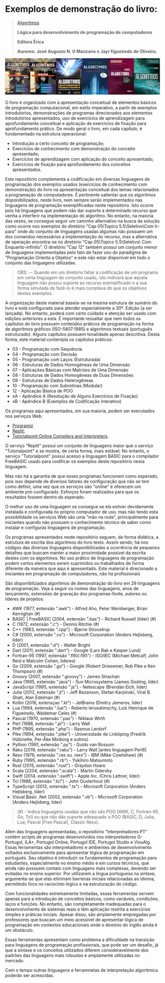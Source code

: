 # Exemplos de demonstração do livro:

> [Algoritmos](https://www.editoraerica.com.br/algoritmos-logica-para-desenvolvimento-de-programacao-de-computadores/p)
> 
> **Lógica para desenvolvimento de programação de computadores**
> 
> **Editora Érica**
> 
> **Aurores: José Augusto N. G Manzano e Jayr figueiredo de Oliveira.**

![Livro Algorimos](https://github.com/J-AugustoManzano/imagens/blob/main/livrosAlg.png)

O livro é organizado com a apresentação conceitual de elementos básicos de programação computacional, em estilo imperativo, a partir de exemplos introdutórios, demonstrações de programas direcionados aos elementos introdutórios apresentados, uso de exercícios de aprendizagem para aprofundamento conceitual e aplicação de exercícios de fixação para aprofundamento prático. De modo geral o livro, em cada capítulo, é fundamentado na estrutura operacional:

- Introdução a certo conceito de programação;
- Exercícios de conhecimento com demonstração do conceito apresentado;
- Exercícios de aprendizagem com aplicação do conceito apresentado;
- Exercícios de fixação para aprofundamento dos conceitos apresentados.

Este repositório complementa a codificação em diversas linguagens de programação dos exemplos usados (exercícios de conhecimento com demonstração) do livro na apresentação conceitual dos temas relacionados a programação de computadores. É pertinente salientar que os algoritmos disponibilizados, neste livro, nem sempre serão implementados nas linguagens de programação exemplificadas neste repositório. Isto ocorre pois há linguagens que podem não dar suporte a determinado recurso que venha a interferir na implementação do algoritmo. No entanto, na maioria das vezes, se consegue seguir um caminho alternativo na busca da solução como ocorre nos exemplos do diretório "Cap 05\Topico 5.5\Seletivo\Com Ir-para" onde do conjunto de linguagens usadas algumas não possuem um dos comandos necessários a implementação do recurso, mas a alternativa de operação encontra-se no diretório "Cap 05\Topico 5.5\Seletivo\ Com Enquanto-infinito". O diretório "Cap 12" também possui um conjunto menor de linguagens implementadas pelo fato de fazer uso do paradigma de "Programação Orienta a Objetos" e este não estar disponível em todo o conjunto das linguagens utilizadas.

> OBS: -- Quando em um diretório faltar a codificação de um programa em certa linguagem do conjunto usado, isto indicará que aquela linguagem não possui suporte ao recurso exemplificado e a sua forma simulada de fazê-lo é mais complexa do que os objetivos destes exemplos.

A organização deste material baseia-se na mesma estrutura de sumário do livro e está configurado para atender especialmente a 30ª. Edição (a ser lançada). No entanto, poderá com certo cuidado e atenção ser usado com edições anteriores a esta. É importante ressaltar que nem todos os capítulos do livro possuem conteúdos práticos de programação na forma de algoritmos gráficos (ISO-5807:1985) e algoritmos textuais (português estruturado). Alguns capítulos possuem tonalidade apenas descritiva. Desta forma, este material contempla os capítulos práticos:

- 03 - Programação com Sequência
- 04 - Programação com Decisão
- 05 - Programação com Laços (Estruturada)
- 06 - Estruturas de Dados Homogêneas de Uma Dimensão
- 07 - Aplicações Básicas com Matrizes de Uma Dimensão
- 08 - Estruturas de Dados Homogêneas de Duas Dimensões
- 09 - Estruturas de Dados Heterogêneas
- 10 - Programação com Subrotinas (Modular)
- 12 - Aplicação Básica de POO
- xA - Apêndice A (Resolução de Alguns Exercícios de Fixação)
- xB - Apêndice B (Exemplos de Codificação Interativo)

Os programas aqui apresentados, em sua maioria, podem ser executados nos serviços Web:

- [Programiz](https://www.programiz.com/)
- [Replit](https://replit.com/);
- [Tutorialpoint Online Compilers and Interpreters](https://www.tutorialspoint.com/codingground.htm).

O serviço "Replit" possui um conjunto de linguagens maior que o serviço "Tutorialpoint" e se mostra, de certa forma, mais estável. No entanto, o serviço "Tutorialpoint" possui acesso a linguagem BASIC para o compilador FreeBASIC usado para codificar os exemplos deste repositório nesta linguagem.

Mas não há a garantia de que esses programas funcionem como esperado, pois isso depende de diversos fatores de configuração que não se tem como definir, uma vez que os serviços são "online" é oferecem um ambiente pré-configurado. Esforços foram realizados para que os resultados fossem dentro do esperado.

O melhor uso de uma linguagem se consegue se ela estiver devidamente instalada e configurada no próprio computador de uso, mas não tendo esta possibilidade os serviços Web são uma "mão na roda", principalmente para iniciantes quando não possuem o conhecimento técnico de saber como instalar e configuras linguagens de programação.

Os programas apresentados neste repositório seguem, de forma didática, a estrutura de escrita dos algoritmos do livro texto. Assim sendo, há nos códigos das diversas linguagens disponibilizadas a ocorrência de pequenos detalhes que buscam manter a maior proximidade possível da escrita destes com os algoritmos. No uso prático de linguagens de programação podem certos elementos serem suprimidos ou trabalhados de forma diferente da maneira que aqui é apresentado. Este material é direcionado a iniciantes em programação de computadores, não há profissionais

São disponibilizados algoritmos de demonstração do livro em 29 linguagens de programação. Veja a seguir os nomes das linguagens, anos de lançamento, extensões de gravação dos programas-fonte, autores ou líderes de projetos:

- AWK (1977, extensão ".awk") - Alfred Aho, Peter Weinberger, Brian Kernighan (#)
- BASIC | FreeBASIC (2004, extensão ".bas") - Richard Russell (líder) (#)
- C (1972, extensão ".c") - Dennis Ritchie (#)
- C++ (1983, extensão ".cpp") - Bjarne Stroustrup
- C# (2000, extensão ".cs") - Microsoft Corporation (Anders Hejlsberg, líder)
- D (2001, extensão ".d") - Walter Bright
- Dart (2011, extensão ".dart") - Google (Lars Bak e Kasper Lund)
- Fortran-95 (1997, extensão ".f90/.f95") - ISO/IEC (Michael Metcalf, John Reid e Malcolm Cohen, líderes)
- Go (2009, extensão ".go") - Google (Robert Griesemer, Rob Pike e Ken Thompson) (#)
- Groovy (2007, extensão ".groovy") - James Strachan
- Java (1995, extensão ".java") - Sun Microsystems (James Gosling, líder)
- JavaScript (1995, extensão ".js") - Netescape (Brendan Eich, lider)
- Julia (2012, extensão ".jl") - Jeff Bezanson, Stefan Karpinski, Viral B. Shah, Alan Edelman (#)
- Kotlin (2016, extensçao ".kt") - JetBrains (Dmitry Jemerov, líder)
- Lua (1994, extensão ".lua") - Roberto Ierusalimschy, Luiz Henrique de Figueiredo, Waldemar Celes (#)
- Pascal (1970, extensão ".pas") - Niklaus Wirth
- Perl (1988, extensão ".pl") - Larry Wall
- PHP (1995, extensão ".php") - Rasmus Lerdorf
- Pike (1994, extensão ".pike") - Universidade de Linköping (Fredrik Hübinette, Per-Åke Minborg e outros)
- Python (1991, extensão ".py") - Guido van Rossum
- Raku (2019, extensão ".raku") - Larry Wall |antes linguagem Perl6|
- Rexx (1979, extensão ".rex ou .rexx") - IBM (Mike Cowlishaw) (#)
- Ruby (1995, extensão ".rb") - Yukihiro Matsumoto
- Rust (2015, extensão ".rust") - Graydon Hoare
- Scala (2204, extensão ".scala") - Martin Odersky
- Swift (2014, extensão ".swift") - Apple Inc. (Chris Lattner, líder)
- Tcl (1988, extensão ".tcl") - John Ousterhout (#)
- TypeScript (2012, extensão ".ts") - Microsoft Corporation (Anders Hejlsberg, líder)
- Visual Basic .Net (2002, extensão ".vb") - Microsoft Corporation (Anders Hejlsberg, líder)

> (#) - Indica linguagens usadas que não são POO (AWK, C, Fortran-95, Go, Tcl) ou que não dão suporte adeaquado a POO (BASIC, D, Julia, Lua, Pascal |Free Pascal|, Classic Rexx).

Além das linguagens apresentadas, o repositório "Interpretadores PT" contém scripts de programas desenvolvidos nos interpretadores G-Portugol, ILA+, Portugol Online, Portugol IDE, Portugol Studio e VisuAlg. Essas ferramentas são interpretadores e ambientes de desenvolvimento voltados exclusivamente para apresentar lógica de programação em português. Seu objetivo é introduzir os fundamentos de programação para estudantes, especialmente no ensino médio e em cursos técnicos, que ainda não possuem contato com linguagens mais complexas, devendo ser evitadas no ensino superior. Por utilizarem a língua portuguesa na sintaxe, argumenta-se que elas eliminam barreiras iniciais relacionadas ao idioma, permitindo foco no raciocínio lógico e na estruturação do código.

Com funcionalidades extremamente limitadas, essas ferramentas servem apenas para a introdução de conceitos básicos, como variáveis, condições, laços e funções. No entanto, são completamente inadequadas para o desenvolvimento de sistemas reais e têm aplicação restrita a exercícios simples e práticas iniciais. Apesar disso, são amplamente empregadas por professores que buscam um meio acessível de apresentar lógica de programação em contextos educacionais onde o domínio do inglês ainda é um obstáculo.

Essas ferramentas apresentam como problema a dificuldade na transição para linguagens de programação profissionais, que pode ser um desafio, já que a sintaxe e os conceitos utilizados diferem consideravelmente dos padrões das linguagens mais robustas e amplamente utilizadas no mercado.

Com o tempo outras linguagens e ferramnetas de interpretação algoritmica poderão ser acrescidas.
